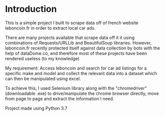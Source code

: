 # Introduction

This is a simple project I built to scrape data off of french website leboncoin.fr in order to extract local car ads.

There are many projects available that scrape data off it it using combinations of Requests/URLLib and BeautifulSoup libraries. However, leboncoin.fr recently protected itself against data collection by bots with the help of dataDome.co, and therefore most of these projects have been rendered useless (to my knowledge)

My requirement: Access leboncoin and search for car ad listings for a specific make and model and collect the relevant data into a dataset which can then be manipulated using excel.

To achieve this, I used Selenium library along with the "chromedriver" (downloadable .exe) to drive/manipulate the chrome browser directly, move from page to page and extract the information I need.

Project made using Python 3.7